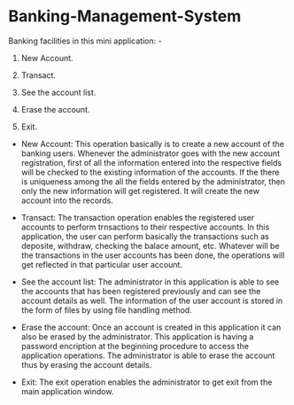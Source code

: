 # Banking-Management-System


Banking facilities in this mini application: -

1. New Account.

2. Transact.

3. See the account list.

4. Erase the account.

5. Exit.


- New Account: This operation basically is to create a new account of the banking users. Whenever the administrator goes with the new
                account registration, first of all the information entered into the respective fields will be checked to the existing
                information of the accounts. If the there is uniqueness among the all the fields entered by the administrator, then only
                the new information will get registered. It will create the new account into the records.
                
- Transact: The transaction operation enables the registered user accounts to perform trnsactions to their respective accounts. In this
             application, the user can perform basically the transactions such as deposite, withdraw, checking the balace amount, etc.
             Whatever will be the transactions in the user accounts has been done, the operations will get reflected in that particular
             user account.

- See the account list: The administrator in this application is able to see the accounts that has been registered previously and can see
                        the account details as well. The information of the user account is stored in the form of files by using file
                        handling method.
                        
- Erase the account: Once an account is created in this application it can also be erased by the administrator. This application is having
                     a password encription at the beginning procedure to access the application operations. The administrator is able to 
                     erase the account thus by erasing the account details.
         
- Exit: The exit operation enables the administrator to get exit from the main application window.
